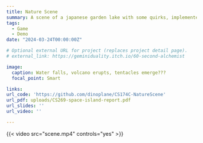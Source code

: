 ```yaml
---
title: Nature Scene
summary: A scene of a japanese garden lake with some quirks, implemented with numerous animation algorithms
tags:
  - Game
  - Demo
date: "2024-03-24T00:00:00Z"

# Optional external URL for project (replaces project detail page).
# external_link: https://geminiduality.itch.io/60-second-alchemist

image:
  caption: Water falls, volcano erupts, tentacles emerge???
  focal_point: Smart

links:
url_code: 'https://github.com/dinoplane/CS174C-NatureScene'
url_pdf: uploads/CS269-space-island-report.pdf
url_slides: ''
url_video: ''

---
```


{{< video src="scene.mp4" controls="yes" >}}